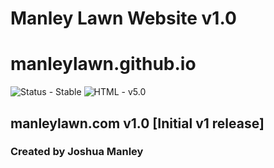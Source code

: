 # Manley Lawn Website v1.0

# manleylawn.github.io

![Status - Stable](https://img.shields.io/badge/Status-Stable-blue.svg)
![HTML - v5.0](https://img.shields.io/badge/html-v5.0-blue.svg)

## manleylawn.com v1.0 [Initial v1 release]

### Created by Joshua Manley
